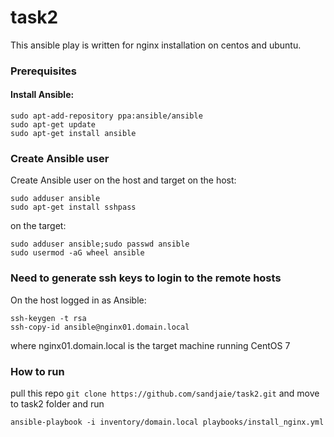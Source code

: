 # task2

This ansible play is written for nginx installation on centos and ubuntu.
### Prerequisites 
#### Install Ansible:
```
sudo apt-add-repository ppa:ansible/ansible
sudo apt-get update
sudo apt-get install ansible
```

### Create Ansible user
Create Ansible user on the host and target
on the host:
```
sudo adduser ansible
sudo apt-get install sshpass
```

on the target:
```
sudo adduser ansible;sudo passwd ansible
sudo usermod -aG wheel ansible
```

### Need to generate ssh keys to login to the remote hosts

On the host logged in as Ansible:
```
ssh-keygen -t rsa
ssh-copy-id ansible@nginx01.domain.local
```
where nginx01.domain.local is the target machine running CentOS 7

### How to run
pull this repo ```git clone https://github.com/sandjaie/task2.git``` and move to task2 folder and run
```
ansible-playbook -i inventory/domain.local playbooks/install_nginx.yml
```
